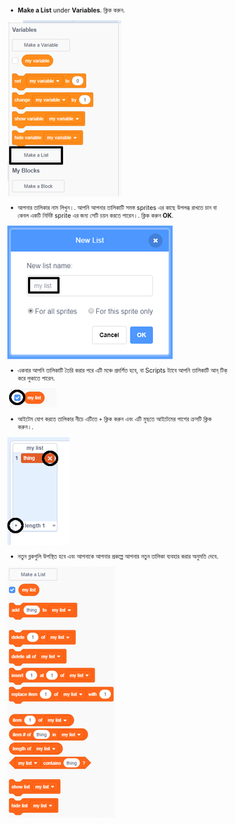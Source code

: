 + **Make a List** under **Variables**. ক্লিক করুন.

![Make a list](images/make-a-list-annotated.png)

+ আপনার তালিকার নাম লিখুন।. আপনি আপনার তালিকাটি সমস্ত sprites এর কাছে উপলব্ধ রাখতে চান বা কেবল একটি নির্দিষ্ট sprite এর জন্য সেটি চয়ন করতে পারেন।. ক্লিক করুন **OK**.

![List name](images/list-name-annotated.png)

+ একবার আপনি তালিকাটি তৈরি করার পরে এটি মঞ্চে প্রদর্শিত হবে, বা Scripts ট্যাবে আপনি তালিকাটি আন্ টিক্ করে লুকাতে পারেন.

![List show/hide](images/list-show-hide-annotated.png)

+ আইটেম যোগ করতে তালিকার নীচে এটিতে ` + ` ক্লিক করুন এবং এটি মুছতে আইটেমের পাশের ক্রসটি ক্লিক করুন।.

![List show/hide](images/list-add-delete-annotated.png)

+ নতুন ব্লকগুলি উপস্থিত হবে এবং আপনাকে আপনার প্রকল্পে আপনার নতুন তালিকা ব্যবহার করার অনুমতি দেবে.

![List blocks](images/list-blocks.png)